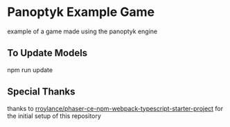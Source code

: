 # Panoptyk Example Game
example of a game made using the panoptyk engine

## To Update Models
npm run update

## Special Thanks
thanks to [rroylance/phaser-ce-npm-webpack-typescript-starter-project](https://github.com/rroylance/phaser-ce-npm-webpack-typescript-starter-project) for the initial setup of this repository
